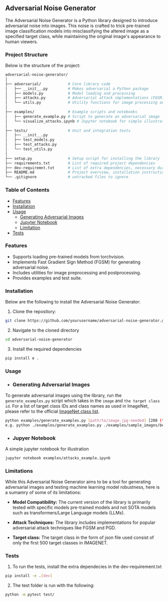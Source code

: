 ## Adversarial Noise Generator

The Adversarial Noise Generator is a Python library designed to introduce adversarial noise into images. This noise is crafted to trick pre-trained image classification models into misclassifying the altered image as a specified target class, while maintaining the original image's appearance to human viewers.


### Project Structure

Below is the structure of the  project:

```bash
adversarial-noise-generator/
│
├── adversarial/            # Core library code
│   ├── __init__.py         # Makes adversarial a Python package
│   ├── models.py           # Model loading and processing
│   ├── attacks.py          # Adversarial attack implementations (FGSM)
│   └── utils.py            # Utility functions for image processing and others
│
├── examples/               # Example scripts and notebooks
│   ├── generate_example.py # Script to generate an adversarial image
│   └── visualize_attacks.ipynb # Jupyter notebook for simple illustration
│
├── tests/                  # Unit and integration tests
│   ├── __init__.py
│   ├── test_models.py
│   ├── test_attacks.py
│   └── test_utils.py
│
├── setup.py                # Setup script for installing the library
├── requirements.txt        # List of required project dependencies
├── dev-requiremnt.txt      # List of extra dependencies, necessary during test
├── README.md               # Project overview, installation instructions, and usage examples
└── .gitignore              # untracked files to ignore
```


### Table of Contents
- [Features](#features)
- [Installation](#installation)
- [Usage](#usage)
  - [Generating Adversarial Images](#generating-adversarial-images)
  - [Jupyter Notebook](#visualizing-attacks)
  - [Limitation](#limitation)
- [Tests](#test)


### Features

- Supports loading pre-trained models from torchvision.
- Implements Fast Gradient Sign Method (FGSM) for generating adversarial noise.
- Includes utilities for image preprocessing and postprocessing.
- Provides examples and test suite.

### Installation

Below are the following to install the Adversarial Noise Generator:

1. Clone the repository:
```bash
git clone https://github.com/yourusername/adversarial-noise-generator.git
```

2. Navigate to the cloned directory

```bash
cd adversarial-noise-generator
```

3.  Install the required dependencies

```bash
pip install e .
``` 

### Usage

- ### Generating Adversarial Images

To generate adversarial images using the library, run the `generate_examples.py` script which takes in the ``image`` and ``the target class id``. For a list of target class IDs and class names as used in ImageNet, please refer to the official [ImageNet class list](https://deeplearning.cms.waikato.ac.nz/user-guide/class-maps/IMAGENET/).


```bash
python examples/generate_examples.py [path/to/image.jpg-needed] [208 (target-class-index-needed)] 
e.g. python ./examples/generate_examples.py ./examples/sample_images/bee.jpg 208 --epsilon 0.02 --model_name resnet18
```
- ### Jupyer Notebook

A simple jupyter notebook for illustration

```bash
jupyter notebook examples/attacks_example.ipynb

```

### Limitations

While this Adversarial Noise Generator aims to be a tool for generating adversarial images and testing machine learning model robustness, here is a sumamry of some of its limitations:

- **Model Compatibility:** The current version of the library is primarily tested with specific models pre-trained models and not SOTA models such as transformers/Large Language models (LLMs).

- **Attack Techniques:** The library includes implementations for popular adversarial attack techniques like FGSM and PGD.

- **Target class:** The target class in the form of json file used consist of only the first 500 target classes in IMAGENET.

### Tests

1.  To run the tests, install the extra dependecies in the dev-requirement.txt 

```bash
pip install -e .[dev]
```

2.  The test folder is run with the following:
```bash
python -m pytest test/
```